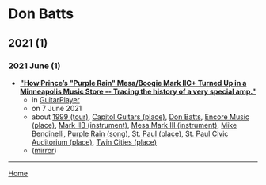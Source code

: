 # Don Batts

## 2021 (1)

### 2021 June (1)

 - [**"How Prince’s "Purple Rain" Mesa/Boogie Mark IIC+ Turned Up in a Minneapolis Music Store -- Tracing the history of a very special amp."**](https://www.guitarplayer.com/gear/how-princes-purple-rain-mesaboogie-mark-iic-turned-up-in-a-minneapolis-music-store)
    - in [GuitarPlayer](../../publications/guitarplayer/index.md)
    - on 7 June 2021
    - about [1999 (tour)](../../topics/tour/1999/index.md), [Capitol Guitars (place)](../../topics/place/capitol-guitars/index.md), [Don Batts](../../topics/don-batts/index.md), [Encore Music (place)](../../topics/place/encore-music/index.md), [Mark IIB (instrument)](../../topics/instrument/mark-iib/index.md), [Mesa Mark III (instrument)](../../topics/instrument/mesa-mark-iii/index.md), [Mike Bendinelli](../../topics/mike-bendinelli/index.md), [Purple Rain (song)](../../topics/song/purple-rain/index.md), [St. Paul (place)](../../topics/place/st-paul/index.md), [St. Paul Civic Auditorium (place)](../../topics/place/st-paul-civic-auditorium/index.md), [Twin Cities (place)](../../topics/place/twin-cities/index.md)
    - ([mirror](https://web.archive.org/web/*/https://www.guitarplayer.com/gear/how-princes-purple-rain-mesaboogie-mark-iic-turned-up-in-a-minneapolis-music-store))

----

[Home](../index.md)
